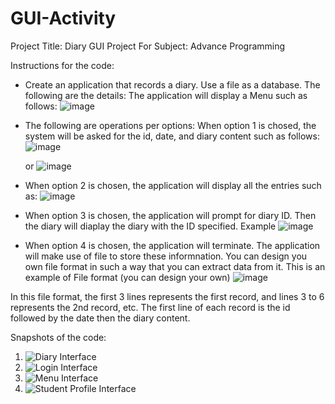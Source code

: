 # GUI-Activity
Project Title: Diary GUI Project
For Subject: Advance Programming

Instructions for the code:
* Create an application that records a diary. Use a file as a database. The following are the details:
  The application will display a Menu such as follows:
  ![image](https://github.com/user-attachments/assets/9a3ad2f8-2630-4e57-b6e4-56b140bf6db1)
  
  
* The following are operations per options:
  When option 1 is chosed, the system will be asked for the id, date, and diary content such as follows:
  ![image](https://github.com/user-attachments/assets/0c7fdd0b-ba99-4c3c-b8ff-18df5606361f)
  
  or
  ![image](https://github.com/user-attachments/assets/3682a72f-dae0-48cc-b1ea-c8522bbe8a46)
  

* When option 2 is chosen, the application will display all the entries such as:
  ![image](https://github.com/user-attachments/assets/40893c17-5089-4e73-9e01-c3f2b1622773)
  

* When option 3 is chosen, the application will prompt for diary ID. Then the diary will diaplay the diary with the ID specified. Example
  ![image](https://github.com/user-attachments/assets/c786fecb-4146-4bfb-b1d8-e6fbf96debae)
  

* When option 4 is chosen, the application will terminate. 
  The application will make use of file to store these informnation. You can design you own file format in such a way that you can extract data from it. This is an  example of File format (you can design your own)
  ![image](https://github.com/user-attachments/assets/d800d4dc-0066-40e1-ac11-271c5b33b7a6)
  

In this file format, the first 3 lines represents the first record, and lines 3 to 6 represents the 2nd record, etc. The first line of each record is the id followed by the date then the diary content.

Snapshots of the code: 
1. ![Diary Interface](https://github.com/user-attachments/assets/315de118-5ee5-495f-b52d-cfd11d379975)
2. ![Login Interface](https://github.com/user-attachments/assets/a058cb3f-c466-4283-af87-03cc97b031fa)
3. ![Menu Interface](https://github.com/user-attachments/assets/bd1a5247-0fbc-4041-80ed-371f90afd6f9)
4. ![Student Profile Interface](https://github.com/user-attachments/assets/9beebade-53fc-4780-a64e-19c2734eda77)




